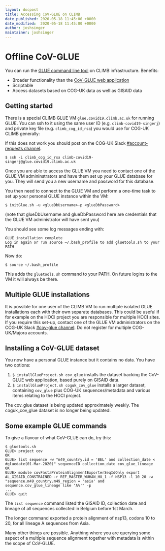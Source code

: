 ```yaml
---
layout: docpost
title: Accessing CoV-GLUE on CLIMB
date_published: 2020-05-18 11:45:00 +0000
date_modified:  2020-05-18 11:45:00 +0000
author: joshsinger
maintainer: joshsinger
---
```


# Offline CoV-GLUE 
You can run the [GLUE command line tool](http://glue-tools.cvr.gla.ac.uk) on CLIMB infrastructure. Benefits:
* Broader functionality than the [CoV-GLUE web application](http://cov-glue.cvr.gla.ac.uk)
* Scriptable
* Access datasets based on COG-UK data as well as GISAID data 

## Getting started
There is a special CLIMB GLUE VM `glue.covid19.climb.ac.uk` for running GLUE. You can ssh to it using the same user ID (e.g. `climb-covid19-singerj`) and private key file (e.g. `climb_cog_id_rsa`) you would use for COG-UK CLIMB generally:

If this does not work you should post on the COG-UK Slack [#account-requests channel](https://cogphuk.slack.com/archives/C010324SMHB).

`$ ssh -i climb_cog_id_rsa climb-covid19-singerj@glue.covid19.climb.ac.uk`

Once you are able to access the GLUE VM you need to contact one of the GLUE VM admininstrators and have them set up your GLUE database for you. They will send you a new username and password for this database.

You then need to connect to the GLUE VM and perform a one-time task to set up your personal GLUE instance within the VM:

```
$ initGlue.sh -u <glueDbUsername>-p <glueDbPassword>
```
(note that glueDbUsername and glueDbPassword here are credentials that the GLUE VM administrator will have sent you)

You should see some log messages ending with:

```
GLUE installation complete
Log in again or run source ~/.bash_profile to add gluetools.sh to your PATH
```

Now do:

`$ source ~/.bash_profile`

This adds the `gluetools.sh` command to your PATH. On future logins to the VM it will always be there. 

## Multiple GLUE installations

It is possible for one user of the CLIMB VM to run multiple isolated GLUE installations each with their own separate databases.
This could be useful if for example on the HOCI project you are responsible for multiple HOCI sites. If you require this set-up, 
contact one of the GLUE VM administrators on the COG-UK Slack [#cov-glue channel](https://cogphuk.slack.com/archives/C010AQBFVM1).
Do not register for multiple COG-UK/Majora accounts.

## Installing a CoV-GLUE dataset
You now have a personal GLUE instance but it contains no data. You have two options:
1. `$ installGlueProject.sh cov_glue` 
installs the dataset backing the CoV-GLUE web application, based purely on GISAID data.
1. `$ installGlueProject.sh coguk_cov_glue` 
installs a larger dataset, containing `cov_glue` plus COG-UK sequences/metadata and various items relating to the HOCI project.

The cov_glue dataset is being updated approximately weekly. The coguk_cov_glue dataset is no longer being updated.

## Some example GLUE commands
To give a flavour of what CoV-GLUE can do, try this:

```
$ gluetools.sh
GLUE> project cov
OK
GLUE> list sequence -w "m49_country.id = 'BEL' and collection_date < #gluedate(01-Mar-2020)" sequenceID collection_date cov_glue_lineage
OK
GLUE> module covFastaProteinAlignmentExporterSeqIdOnly export AL_GISAID_CONSTRAINED -r REF_MASTER_WUHAN_HU_1 -f NSP13 -l 10 20 -w "sequence.m49_country.m49_region = 'asia' and sequence.cov_glue_lineage like 'A%'" -p
...
GLUE> quit
```

The `list sequence` command listed the GISAID ID, collection date and lineage of all sequences collected in Belgium before 1st March.

The longer command exported a protein alignment of nsp13, codons 10 to 20, for all lineage A sequences from Asia.   

Many other things are possible. Anything where you are querying some aspect of a multiple sequence alignment together with metadata is within the scope of CoV-GLUE. 

